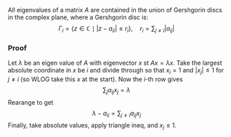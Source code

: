 All eigenvalues of a matrix $A$ are contained in the union of Gershgorin discs in the complex plane, where a Gershgorin disc is:
$$
\Gamma_{i}=\{ z \in \mathbb{C} \mid |z-a_{ii}|\leq r_{i} \}, \quad r_{i}=\sum_{j\neq i}|a_{ij}|
$$
### Proof
Let $\lambda$ be an eigen value of $A$ with eigenvector $x$ st $Ax=\lambda x$. 
Take the largest absolute coordinate in $x$ be $i$ and divide through so that $x_{i}=1$ and $|x_{j}|\leq 1$ for $j\neq i$ (so WLOG take this $x$ at the start).
Now the $i$-th row gives 
$$
\sum_{j} a_{ij}x_{j}=\lambda
$$
Rearange to get 
$$
\lambda - a_{ii} = \sum_{j\neq i}a_{ij}x_{j}
$$
Finally, take absolute values, apply triangle ineq, and $x_j\leq 1$. 